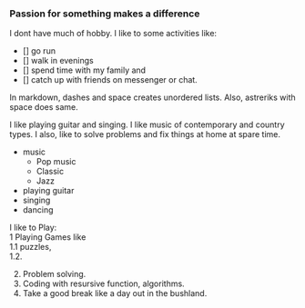 ### Passion for something makes a difference
I dont have much of hobby. I like to some activities like: 
- [] go run
- [] walk in evenings 
- [] spend time with my family and 
- [] catch up with friends on messenger or chat.

In markdown, dashes and space creates unordered lists. Also, astreriks with space does same.

I like playing guitar and singing. I like music of contemporary and country types. I also, like to solve problems and fix things at home at spare time.
- music
  * Pop music
  * Classic
  * Jazz
- playing guitar
- singing
- dancing

I like to Play:  
1 Playing Games like   
  1.1 puzzles,  
  1.2.
  
2. Problem solving. 
3. Coding with resursive function, algorithms.    
4. Take a good break like a day out in the bushland.  
